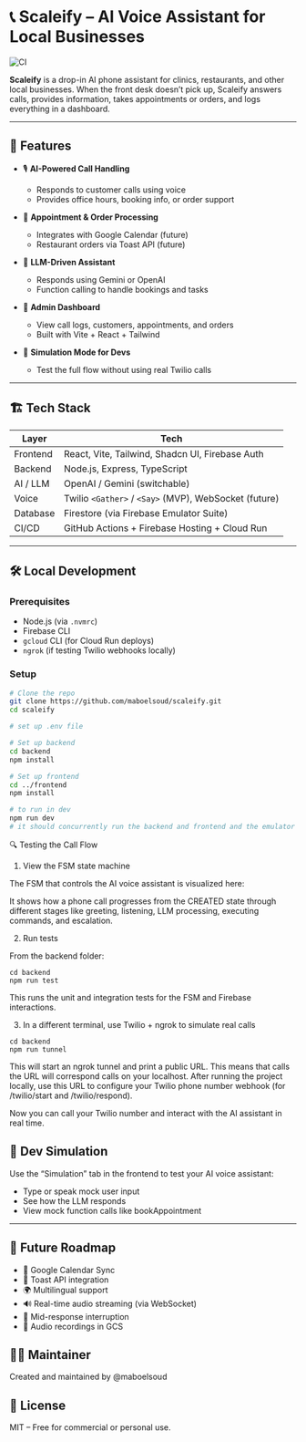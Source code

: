 # 📞 Scaleify – AI Voice Assistant for Local Businesses
![CI](https://github.com/maboelsoud/scaleify/actions/workflows/ci.yml/badge.svg)

**Scaleify** is a drop-in AI phone assistant for clinics, restaurants, and other local businesses. When the front desk doesn’t pick up, Scaleify answers calls, provides information, takes appointments or orders, and logs everything in a dashboard.

---

## 🚀 Features

- 🎙️ **AI-Powered Call Handling**
  - Responds to customer calls using voice
  - Provides office hours, booking info, or order support

- 📅 **Appointment & Order Processing**
  - Integrates with Google Calendar (future)
  - Restaurant orders via Toast API (future)

- 🧠 **LLM-Driven Assistant**
  - Responds using Gemini or OpenAI
  - Function calling to handle bookings and tasks

- 🧾 **Admin Dashboard**
  - View call logs, customers, appointments, and orders
  - Built with Vite + React + Tailwind

- 🧪 **Simulation Mode for Devs**
  - Test the full flow without using real Twilio calls

---

## 🏗️ Tech Stack

| Layer       | Tech                                        |
|-------------|---------------------------------------------|
| Frontend    | React, Vite, Tailwind, Shadcn UI, Firebase Auth |
| Backend     | Node.js, Express, TypeScript                |
| AI / LLM    | OpenAI / Gemini (switchable)                |
| Voice       | Twilio `<Gather>` / `<Say>` (MVP), WebSocket (future) |
| Database    | Firestore (via Firebase Emulator Suite)     |
| CI/CD       | GitHub Actions + Firebase Hosting + Cloud Run |

---

## 🛠️ Local Development

### Prerequisites
- Node.js (via `.nvmrc`)
- Firebase CLI
- `gcloud` CLI (for Cloud Run deploys)
- `ngrok` (if testing Twilio webhooks locally)

### Setup

```bash
# Clone the repo
git clone https://github.com/maboelsoud/scaleify.git
cd scaleify

# set up .env file

# Set up backend
cd backend
npm install

# Set up frontend
cd ../frontend
npm install

# to run in dev
npm run dev
# it should concurrently run the backend and frontend and the emulator for you
```

🔍 Testing the Call Flow

1. View the FSM state machine

The FSM that controls the AI voice assistant is visualized here:



It shows how a phone call progresses from the CREATED state through different stages like greeting, listening, LLM processing, executing commands, and escalation.

2. Run tests

From the backend folder:
```
cd backend
npm run test
```
This runs the unit and integration tests for the FSM and Firebase interactions.

3. In a different terminal, use Twilio + ngrok to simulate real calls
```
cd backend
npm run tunnel
```
This will start an ngrok tunnel and print a public URL. This means that calls the URL will correspond calls on your localhost.
After running the project locally, use this URL to configure your Twilio phone number webhook (for /twilio/start and /twilio/respond).

Now you can call your Twilio number and interact with the AI assistant in real time.

## 🧪 Dev Simulation
Use the “Simulation” tab in the frontend to test your AI voice assistant:

- Type or speak mock user input
- See how the LLM responds
- View mock function calls like bookAppointment

---

## 🧱 Future Roadmap
- 🔄 Google Calendar Sync
- 🥡 Toast API integration
- 🌍 Multilingual support
- 🔊 Real-time audio streaming (via WebSocket)
- 🧠 Mid-response interruption
- 📜 Audio recordings in GCS

## 👨‍💻 Maintainer
Created and maintained by @maboelsoud

## 📄 License
MIT – Free for commercial or personal use.
